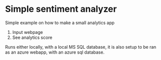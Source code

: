 # Simple sentiment analyzer
Simple example on how to make a small analytics app

1. Input webpage
2. See analytics score

Runs either locally, with a local MS SQL database, it is also setup
to be ran as an azure webapp, with an azure sql database.

